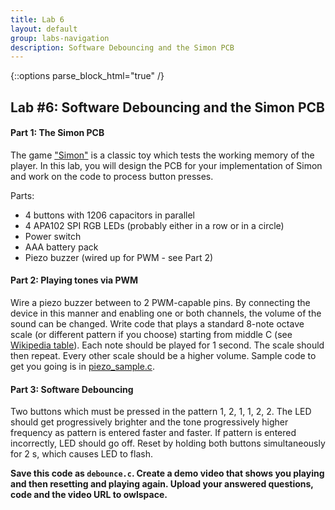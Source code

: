```yaml
---
title: Lab 6
layout: default
group: labs-navigation
description: Software Debouncing and the Simon PCB
---
```


{::options parse_block_html="true" /}

## Lab #6: Software Debouncing and the Simon PCB

#### Part 1: The Simon PCB

The game ["Simon"](https://en.wikipedia.org/wiki/Simon_(game)) is a classic toy which tests the
working memory of the player. In this lab, you will design the PCB for your implementation of
Simon and work on the code to process button presses. 

Parts:
- 4 buttons with 1206 capacitors in parallel
- 4 APA102 SPI RGB LEDs (probably either in a row or in a circle)
- Power switch
- AAA battery pack
- Piezo buzzer (wired up for PWM - see Part 2)

#### Part 2: Playing tones via PWM

Wire a piezo buzzer between to 2 PWM-capable pins. By connecting the device in this manner and
enabling one or both channels, the volume of the sound can be changed. Write code that plays a
standard 8-note octave scale (or different pattern if you choose) starting from middle C (see
[Wikipedia table](https://en.wikipedia.org/wiki/Scientific_pitch_notation)). Each note should
be played for 1 second. The scale should then repeat. Every other scale should be a higher
volume. Sample code to get you going is in [piezo_sample.c](lab6/piezosample.c).


#### Part 3: Software Debouncing

Two buttons which must be pressed in the pattern 1, 2, 1, 1, 2, 2. The LED should get
progressively brighter and the tone progressively higher frequency as pattern is entered faster
and faster. If pattern is entered incorrectly, LED should go off. Reset by holding both buttons
simultaneously for 2 s, which causes LED to flash.

**Save this code as `debounce.c`. Create a demo video that shows you playing and then resetting
and playing again. Upload your answered questions, code and the video URL to owlspace.**


